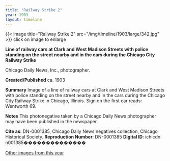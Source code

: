```yaml
---
title: "Railway Strike 2"
year: 1903
layout: timeline
---
```


{{< image title="Railway Strike 2" src="/img/timeline/1903/large/342.jpg" >}}
click on image to enlarge

__**Line of railway cars at Clark and West Madison Streets with police standing on the street nearby and in the cars during the Chicago City Railway Strike**__

Chicago Daily News, Inc., photographer.

**Created/Published**
ca. 1903

**Summary**
Image of a line of railway cars at Clark and West Madison Streets with police standing on the street nearby and in the cars during the Chicago City Railway Strike in Chicago, Illinois. Sign on the first car reads: Wentworth 69.

**Notes**
This photonegative taken by a Chicago Daily News photographer may have been published in the newspaper.

__Cite as__: DN-0001385, Chicago Daily News negatives collection, Chicago Historical Society.
__Reproduction Number__: DN-0001385
__Digital ID__: ichicdn n001385��������������  

[Other images from this year](/historical/timeline/1903)